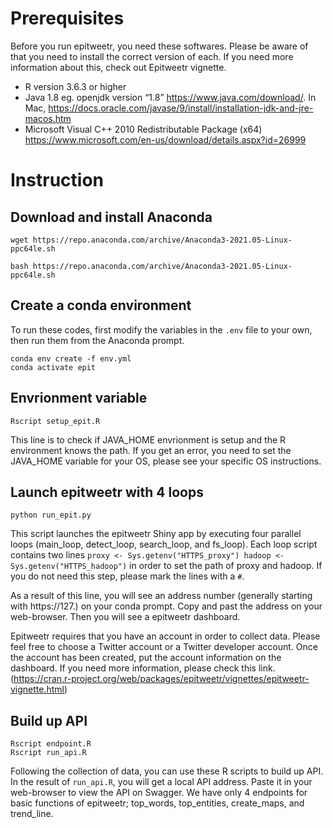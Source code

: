 # Prerequisites
Before you run epitweetr, you need these softwares. Please be aware of that you need to install the correct version of each. If you need more information about this, check out Epitweetr vignette.
- R version 3.6.3 or higher
- Java 1.8 eg. openjdk version “1.8” https://www.java.com/download/. In Mac, https://docs.oracle.com/javase/9/install/installation-jdk-and-jre-macos.htm
- Microsoft Visual C++ 2010 Redistributable Package (x64) https://www.microsoft.com/en-us/download/details.aspx?id=26999

# Instruction
## Download and install Anaconda
`wget https://repo.anaconda.com/archive/Anaconda3-2021.05-Linux-ppc64le.sh`

`bash https://repo.anaconda.com/archive/Anaconda3-2021.05-Linux-ppc64le.sh`

## Create a conda environment 
To run these codes, first modify the variables in the ```.env``` file to your own, then run them from the Anaconda prompt.
```
conda env create -f env.yml
conda activate epit
```
## Envrionment variable
```
Rscript setup_epit.R 
```
This line is to check if JAVA_HOME envrionment is setup and the R environment knows the path. If you get an error, you need to set the JAVA_HOME variable for your OS, please see your specific OS instructions.


## Launch epitweetr with 4 loops
```
python run_epit.py
``` 
This script launches the epitweetr Shiny app by executing four parallel loops (main_loop, detect_loop, search_loop, and fs_loop). Each loop script contains two lines ```proxy <- Sys.getenv("HTTPS_proxy")
hadoop <- Sys.getenv("HTTPS_hadoop")``` in order to set the path of proxy and hadoop. If you do not need this step, please mark the lines with a ```#```.

As a result of this line, you will see an address number (generally starting with https://127.) on your conda prompt. Copy and past the address on your web-browser. Then you will see a epitweetr dashboard.

Epitweetr requires that you have an account in order to collect data. Please feel free to choose a Twitter account or a Twitter developer account. Once the account has been created, put the account information on the dashboard. If you need more information, please check this link.(https://cran.r-project.org/web/packages/epitweetr/vignettes/epitweetr-vignette.html)

## Build up API
```
Rscript endpoint.R 
Rscript run_api.R
```
Following the collection of data, you can use these R scripts to build up API. In the result of ```run_api.R```, you will get a local API address. Paste it in your web-browser to view the API on Swagger. We have only 4 endpoints for basic functions of epitweetr; top_words, top_entities, create_maps, and trend_line. 

